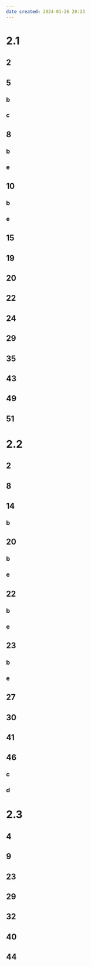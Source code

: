 ```yaml
---
date created: 2024-01-26 20:23
---
```


# 2.1

## 2

## 5

### b

### c

## 8

### b

### e

## 10

### b

### e

## 15

## 19

## 20

## 22

## 24

## 29

## 35

## 43

## 49

## 51

# 2.2

## 2

## 8

## 14

### b

## 20

### b

### e

## 22

### b

### e

## 23

### b

### e

## 27

## 30

## 41

## 46

### c

### d

# 2.3

## 4

## 9

## 23

## 29

## 32

## 40

## 44

